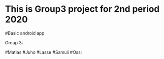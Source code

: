 # This is Group3 project for 2nd period 2020

#Basic android app

Group 3:

#Matias
#Juho
#Lasse
#Samuli
#Ossi